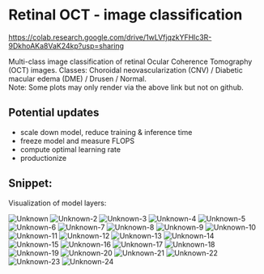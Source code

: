 # Retinal OCT - image classification

https://colab.research.google.com/drive/1wLVfjqzkYFHlc3R-9DkhoAKa8VaK24kp?usp=sharing

Multi-class image classification of retinal Ocular Coherence Tomography (OCT) images. Classes: Choroidal neovascularization (CNV) / Diabetic macular edema (DME) / Drusen / Normal.  
Note: Some plots may only render via the above link but not on github.

## Potential updates
- scale down model, reduce training & inference time
- freeze model and measure FLOPS
- compute optimal learning rate
- productionize

## Snippet:

Visualization of model layers:

![Unknown](https://user-images.githubusercontent.com/79493809/230720917-42f6567c-7a3b-4ad4-b5f2-f8cd075591f0.png)
![Unknown-2](https://user-images.githubusercontent.com/79493809/230720925-a81664f8-4955-4f99-b013-6638a43e5551.png)
![Unknown-3](https://user-images.githubusercontent.com/79493809/230720928-8d714ca5-fdd0-4e70-8392-108cc88e81ff.png)
![Unknown-4](https://user-images.githubusercontent.com/79493809/230720933-4dd05da0-261f-4a3a-bd88-e8fb93f95dbf.png)
![Unknown-5](https://user-images.githubusercontent.com/79493809/230720936-3fbc9ce3-5cb3-4ad7-a8e6-787855a77934.png)
![Unknown-6](https://user-images.githubusercontent.com/79493809/230720942-686422a1-5496-4aa8-9b3a-00ec4664ab79.png)
![Unknown-7](https://user-images.githubusercontent.com/79493809/230720944-898f67ab-4393-4e8d-aa5b-e6e2ef9a1ee2.png)
![Unknown-8](https://user-images.githubusercontent.com/79493809/230720946-853821ea-8089-4a54-8540-8f588e2063ff.png)
![Unknown-9](https://user-images.githubusercontent.com/79493809/230720947-23e60d03-f103-49a2-96f3-3e5849c49f6e.png)
![Unknown-10](https://user-images.githubusercontent.com/79493809/230720950-4135c8c6-349e-4e8b-84d5-60d283958c58.png)
![Unknown-11](https://user-images.githubusercontent.com/79493809/230720958-8adc90bb-bad5-4f89-a2aa-3abbb0287dff.png)
![Unknown-12](https://user-images.githubusercontent.com/79493809/230720963-11ea57ad-444f-4b29-bcaf-586ebdf887d0.png)
![Unknown-13](https://user-images.githubusercontent.com/79493809/230720964-fc671893-b70e-4d4f-bd9e-00410eb5aa58.png)
![Unknown-14](https://user-images.githubusercontent.com/79493809/230720967-6731f4f7-2eb7-42d4-9167-10c4726ea46e.png)
![Unknown-15](https://user-images.githubusercontent.com/79493809/230720970-34eaf466-85c7-4837-9384-843e1c3af6a7.png)
![Unknown-16](https://user-images.githubusercontent.com/79493809/230720972-fa3a0454-fb18-400c-a085-d36afd173ccd.png)
![Unknown-17](https://user-images.githubusercontent.com/79493809/230720976-f9130b9d-f6ba-4c8a-917a-57ff3fb45fd6.png)
![Unknown-18](https://user-images.githubusercontent.com/79493809/230720977-560d36eb-5474-4781-b9b3-a0b47ad19141.png)
![Unknown-19](https://user-images.githubusercontent.com/79493809/230720982-e05f505c-4481-4b81-8a93-159ae72cd5c6.png)
![Unknown-20](https://user-images.githubusercontent.com/79493809/230720986-80d7df87-85c5-4556-88fa-fee7058978c0.png)
![Unknown-21](https://user-images.githubusercontent.com/79493809/230720990-247d7dd0-b45b-4999-acbf-d8e52a8493f1.png)
![Unknown-22](https://user-images.githubusercontent.com/79493809/230720992-b1f9c9b2-4a49-40c6-a5dc-720b756006ff.png)
![Unknown-23](https://user-images.githubusercontent.com/79493809/230720997-f851d9d2-09c9-4ed2-872e-2617ebfd3517.png)
![Unknown-24](https://user-images.githubusercontent.com/79493809/230721002-23f19d13-a5ca-40a8-b8ce-69f0a63bd236.png)


